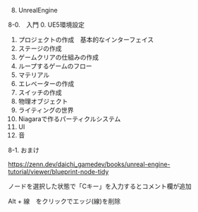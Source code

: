 8. UnrealEngine



8-0.　入門
   0. UE5環境設定
   1. プロジェクトの作成　基本的なインターフェイス
   2. ステージの作成
   3. ゲームクリアの仕組みの作成
   4. ループするゲームのフロー
   5. マテリアル
   6. エレベーターの作成
   7. スイッチの作成
   8. 物理オブジェクト
   9. ライティングの世界
   10. Niagaraで作るパーティクルシステム
   11. UI
   12. 音



8-1. おまけ


https://zenn.dev/daichi_gamedev/books/unreal-engine-tutorial/viewer/blueprint-node-tidy


ノードを選択した状態で「Cキー」を入力するとコメント欄が追加

Alt + 線　をクリックでエッジ(線)を削除　



